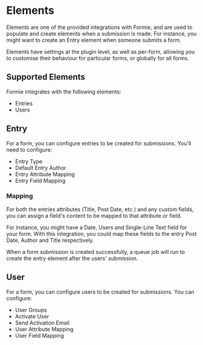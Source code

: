 # Elements
Elements are one of the provided integrations with Formie, and are used to populate and create elements when a submission is made. For instance, you might want to create an Entry element when someone submits a form.

Elements have settings at the plugin level, as well as per-form, allowing you to customise their behaviour for particular forms, or globally for all forms.

## Supported Elements
Formie integrates with the following elements:
- Entries
- Users

## Entry
For a form, you can configure entries to be created for submissions. You'll need to configure:

- Entry Type
- Default Entry Author
- Entry Attribute Mapping
- Entry Field Mapping

### Mapping
For both the entries attributes (Title, Post Date, etc.) and any custom fields, you can assign a field's content to be mapped to that attribute or field.

For instance, you might have a Date, Users and Single-Line Text field for your form. With this integration, you could map these fields to the entry Post Date, Author and Title respectively.

When a form submission is created successfully, a queue job will run to create the entry element after the users' submission.

## User
For a form, you can configure users to be created for submissions. You can configure:

- User Groups
- Activate User
- Send Activation Email
- User Attribute Mapping
- User Field Mapping

